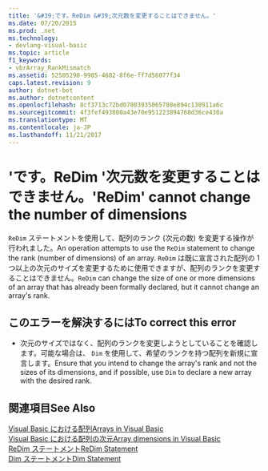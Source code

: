 ```yaml
---
title: '&#39;です。ReDim &#39;次元数を変更することはできません。'
ms.date: 07/20/2015
ms.prod: .net
ms.technology:
- devlang-visual-basic
ms.topic: article
f1_keywords:
- vbrArray_RankMismatch
ms.assetid: 52505298-9985-4682-8f6e-ff7d56077f34
caps.latest.revision: 9
author: dotnet-bot
ms.author: dotnetcontent
ms.openlocfilehash: 8cf3713c72bd07803935065780e894c130911a6c
ms.sourcegitcommit: 4f3fef493080a43e70e951223894768d36ce430a
ms.translationtype: MT
ms.contentlocale: ja-JP
ms.lasthandoff: 11/21/2017
---
```

# <a name="39redim39-cannot-change-the-number-of-dimensions"></a><span data-ttu-id="46106-102">&#39;です。ReDim &#39;次元数を変更することはできません。</span><span class="sxs-lookup"><span data-stu-id="46106-102">&#39;ReDim&#39; cannot change the number of dimensions</span></span>
<span data-ttu-id="46106-103">`ReDim` ステートメントを使用して、配列のランク (次元の数) を変更する操作が行われました。</span><span class="sxs-lookup"><span data-stu-id="46106-103">An operation attempts to use the `ReDim` statement to change the rank (number of dimensions) of an array.</span></span> <span data-ttu-id="46106-104">`ReDim` は既に宣言された配列の 1 つ以上の次元のサイズを変更するために使用できますが、配列のランクを変更することはできません。</span><span class="sxs-lookup"><span data-stu-id="46106-104">`ReDim` can change the size of one or more dimensions of an array that has already been formally declared, but it cannot change an array's rank.</span></span>  
  
## <a name="to-correct-this-error"></a><span data-ttu-id="46106-105">このエラーを解決するには</span><span class="sxs-lookup"><span data-stu-id="46106-105">To correct this error</span></span>  
  
-   <span data-ttu-id="46106-106">次元のサイズではなく、配列のランクを変更しようとしていることを確認します。可能な場合は、 `Dim` を使用して、希望のランクを持つ配列を新規に宣言します。</span><span class="sxs-lookup"><span data-stu-id="46106-106">Ensure that you intend to change the array's rank and not the sizes of its dimensions, and if possible, use `Dim` to declare a new array with the desired rank.</span></span>  
  
## <a name="see-also"></a><span data-ttu-id="46106-107">関連項目</span><span class="sxs-lookup"><span data-stu-id="46106-107">See Also</span></span>  
 [<span data-ttu-id="46106-108">Visual Basic における配列</span><span class="sxs-lookup"><span data-stu-id="46106-108">Arrays in Visual Basic</span></span>](~/docs/visual-basic/programming-guide/language-features/arrays/index.md)  
 [<span data-ttu-id="46106-109">Visual Basic における配列の次元</span><span class="sxs-lookup"><span data-stu-id="46106-109">Array dimensions in Visual Basic</span></span>](~/docs/visual-basic/programming-guide/language-features/arrays/array-dimensions.md)  
 [<span data-ttu-id="46106-110">ReDim ステートメント</span><span class="sxs-lookup"><span data-stu-id="46106-110">ReDim Statement</span></span>](../../visual-basic/language-reference/statements/redim-statement.md)  
 [<span data-ttu-id="46106-111">Dim ステートメント</span><span class="sxs-lookup"><span data-stu-id="46106-111">Dim Statement</span></span>](../../visual-basic/language-reference/statements/dim-statement.md)
